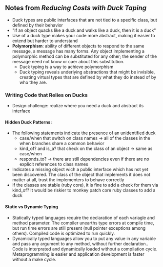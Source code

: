 ## Notes from *Reducing Costs with Duck Taping*

- Duck types are public interfaces that are not tied to a specific class, but defined by their behavior
- "If an object quacks like a duck and walks like a duck, then it is a duck"
- Use of a duck type makes your code more abstract, making it easier to extend but harder to understand
- **Polymorphism**: ability of different objects to respond to the same message, a message has many forms. Any object implementing a polymorphic method can be substituted for any other; the sender of the message need not know or caer about this substitution.
  * Duck typing is a way to achieve polymorphism
  * Duck typing reveals underlying abstractions that might be invisible, creating virtual types that are defined by what they do instead of by who they are.


### Writing Code that Relies on Ducks
- Design challenge: realize where you need a duck and abstract its interface

#### Hidden Duck Patterns: 
- The following statements indicate the presence of an unidentified duck
  * case/when that switch on class names -> all of the classes in the when branches share a common behavior
  * kind_of? and is_a? that check on the class of an object -> same as case/when
  * responds_to? -> there are still dependencies even if there are no explicit references to class names
- Indicates a missing object wich a public interface which has not yet been discovered. The class of the object that implements it does not matter at all, trust the implementers to behave correctly
- If the classes are stable (ruby core), it is fine to add a check for them via kind_of? It would be riskier to monkey patch core ruby classes to add a duck

#### Static vs Dynamic Typing
 - Statically typed languages require the declaration of each variagle and method parameter. The compiler unearths type errors at compile time, but run time errors are still present (null pointer exceptions among others). Compiled code is optimized to run quickly.
 - Dynamically typed languages allow you to put any value in any variable and pass any argument to any method, without further declaration.. Code is interprated and dynamically loaded without a compilation cycle. Metaprogramming is easier and application development is faster without a make cycle.



